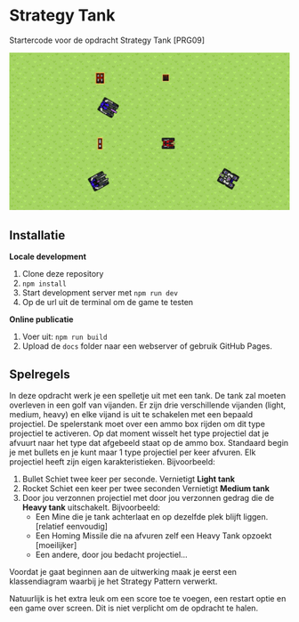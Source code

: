 # Strategy Tank

Startercode voor de opdracht Strategy Tank [PRG09]

![screenshot strategy tank](public/images/screenshot-strategy-tank.png)

## Installatie

**Locale development**

1. Clone deze repository
2. `npm install`
2. Start development server met `npm run dev`
3. Op de url uit de terminal om de game te testen

**Online publicatie**

1. Voer uit: `npm run build`
2. Upload de `docs` folder naar een webserver of gebruik GitHub Pages. 


## Spelregels

In deze opdracht werk je een spelletje uit met een tank. De tank zal moeten overleven in een golf van vijanden. Er zijn drie verschillende vijanden (light, medium, heavy) en elke vijand is uit te schakelen met een bepaald projectiel. 
De spelerstank moet over een ammo box rijden om dit type projectiel te activeren. Op dat moment wisselt het type projectiel dat je afvuurt naar het type dat afgebeeld staat op de ammo box. Standaard begin je met bullets en je kunt maar 1 type projectiel per keer afvuren. 
Elk projectiel heeft zijn eigen karakteristieken. Bijvoorbeeld:

1.	Bullet
Schiet twee keer per seconde. 
Vernietigt **Light tank**
2.	Rocket
Schiet een keer per twee seconden
Vernietigt **Medium tank** 
3.	Door jou verzonnen projectiel met door jou verzonnen gedrag die de **Heavy tank** uitschakelt. Bijvoorbeeld:
    - Een Mine die je tank achterlaat en op dezelfde plek blijft liggen. [relatief eenvoudig]
    -	Een Homing Missile die na afvuren zelf een Heavy Tank opzoekt [moeilijker]
    -	Een andere, door jou bedacht projectiel…

Voordat je gaat beginnen aan de uitwerking maak je eerst een klassendiagram waarbij je het Strategy Pattern verwerkt. 

Natuurlijk is het extra leuk om een score toe te voegen, een restart optie en een game over screen. Dit is niet verplicht om de opdracht te halen. 